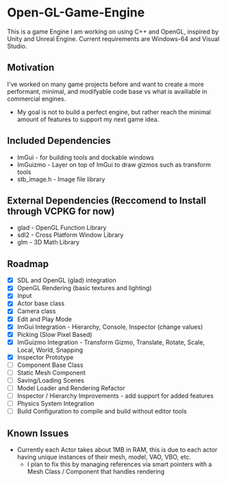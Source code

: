 # Open-GL-Game-Engine
This is a game Engine I am working on using C++ and OpenGL, inspired by Unity and Unreal Engine. Current requirements are Windows-64 and Visual Studio.

## Motivation
I've worked on many game projects before and want to create a more performant, minimal, and modifyable code base vs what is availiable in commercial engines.
* My goal is not to build a perfect engine, but rather reach the minimal amount of features to support my next game idea.

## Included Dependencies
* ImGui - for building tools and dockable windows
* ImGuizmo - Layer on top of ImGui to draw gizmos such as transform tools
* stb_image.h - Image file library

## External Dependencies (Reccomend to Install through VCPKG for now)
* glad - OpenGL Function Library
* sdl2 - Cross Platform Window Library
* glm - 3D Math Library

## Roadmap
- [X] SDL and OpenGL (glad) integration
- [X] OpenGL Rendering (basic textures and lighting)
- [X] Input
- [X] Actor base class
- [X] Camera class
- [X] Edit and Play Mode
- [X] ImGui Integration - Hierarchy, Console, Inspector (change values)
- [X] Picking (Slow Pixel Based)
- [X] ImGuizmo Integration - Transform Gizmo, Translate, Rotate, Scale, Local, World, Snapping
- [X] Inspector Prototype
- [ ] Component Base Class
- [ ] Static Mesh Component
- [ ] Saving/Loading Scenes
- [ ] Model Loader and Rendering Refactor
- [ ] Inspector / Hierarchy Improvements - add support for added features
- [ ] Physics System Integration
- [ ] Build Configuration to compile and build without editor tools

## Known Issues
- Currently each Actor takes about 1MB in RAM, this is due to each actor having unique instances of their mesh, model, VAO, VBO, etc.
  - I plan to fix this by managing references via smart pointers with a Mesh Class / Component that handles rendering
